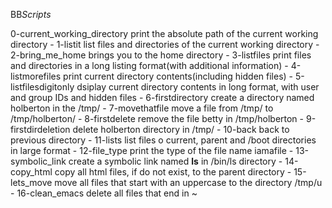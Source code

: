 BB*Scripts*

0-current_working_directory print the absolute path of the current working directory - 
1-listit list files and directories of the current working directory - 
2-bring_me_home brings you to the home directory - 
3-listfiles print files and directories in a long listing format(with additional information) - 
4-listmorefiles print current directory contents(including hidden files) - 
5-listfilesdigitonly dsiplay current directory contents in long format, with user and group IDs and hidden files - 
6-firstdirectory create a directory named holberton in the /tmp/ - 
7-movethatfile move a file from /tmp/ to /tmp/holberton/ - 
8-firstdelete remove the file betty in /tmp/holberton - 
9-firstdirdeletion delete holberton directory in /tmp/ - 
10-back back to previous directory - 
11-lists list files o current, parent and /boot directories in large format - 
12-file_type print the type of the file name iamafile - 
13-symbolic_link create a symbolic link named __ls__ in /bin/ls directory - 
14-copy_html copy all html files, if do not exist, to the parent directory - 
15-lets_move move all files that start with an uppercase to the directory /tmp/u - 
16-clean_emacs delete all files that end in ~